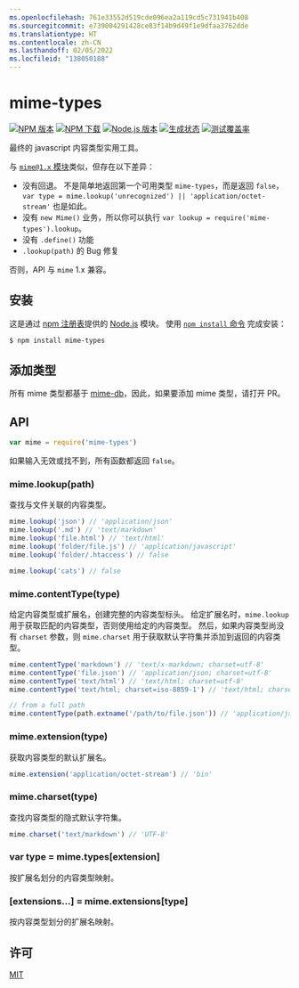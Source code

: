 ```yaml
---
ms.openlocfilehash: 761e33552d519cde096ea2a119cd5c731941b408
ms.sourcegitcommit: e739004291428ce83f14b9d49f1e9dfaa3762dde
ms.translationtype: HT
ms.contentlocale: zh-CN
ms.lasthandoff: 02/05/2022
ms.locfileid: "138050188"
---
```

# <a name="mime-types"></a>mime-types

[![NPM 版本][npm-version-image]][npm-url]
[![NPM 下载][npm-downloads-image]][npm-url]
[![Node.js 版本][node-version-image]][node-version-url]
[![生成状态][ci-image]][ci-url]
[![测试覆盖率][coveralls-image]][coveralls-url]

最终的 javascript 内容类型实用工具。

与 [`mime@1.x` 模块](https://www.npmjs.com/package/mime)类似，但存在以下差异：

- 没有回退。 不是简单地返回第一个可用类型 `mime-types`，而是返回 `false`，`var type = mime.lookup('unrecognized') || 'application/octet-stream'` 也是如此。
- 没有 `new Mime()` 业务，所以你可以执行 `var lookup = require('mime-types').lookup`。
- 没有 `.define()` 功能
- `.lookup(path)` 的 Bug 修复

否则，API 与 `mime` 1.x 兼容。

## <a name="install"></a>安装

这是通过 [npm 注册表](https://www.npmjs.com/)提供的 [Node.js](https://nodejs.org/en/) 模块。 使用 [`npm install` 命令](https://docs.npmjs.com/getting-started/installing-npm-packages-locally) 完成安装：

```sh
$ npm install mime-types
```

## <a name="adding-types"></a>添加类型

所有 mime 类型都基于 [mime-db](https://www.npmjs.com/package/mime-db)，因此，如果要添加 mime 类型，请打开 PR。

## <a name="api"></a>API

```js
var mime = require('mime-types')
```

如果输入无效或找不到，所有函数都返回 `false`。

### <a name="mimelookuppath"></a>mime.lookup(path)

查找与文件关联的内容类型。

```js
mime.lookup('json') // 'application/json'
mime.lookup('.md') // 'text/markdown'
mime.lookup('file.html') // 'text/html'
mime.lookup('folder/file.js') // 'application/javascript'
mime.lookup('folder/.htaccess') // false

mime.lookup('cats') // false
```

### <a name="mimecontenttypetype"></a>mime.contentType(type)

给定内容类型或扩展名，创建完整的内容类型标头。
给定扩展名时，`mime.lookup` 用于获取匹配的内容类型，否则使用给定的内容类型。 然后，如果内容类型尚没有 `charset` 参数，则 `mime.charset` 用于获取默认字符集并添加到返回的内容类型。

```js
mime.contentType('markdown') // 'text/x-markdown; charset=utf-8'
mime.contentType('file.json') // 'application/json; charset=utf-8'
mime.contentType('text/html') // 'text/html; charset=utf-8'
mime.contentType('text/html; charset=iso-8859-1') // 'text/html; charset=iso-8859-1'

// from a full path
mime.contentType(path.extname('/path/to/file.json')) // 'application/json; charset=utf-8'
```

### <a name="mimeextensiontype"></a>mime.extension(type)

获取内容类型的默认扩展名。

```js
mime.extension('application/octet-stream') // 'bin'
```

### <a name="mimecharsettype"></a>mime.charset(type)

查找内容类型的隐式默认字符集。

```js
mime.charset('text/markdown') // 'UTF-8'
```

### <a name="var-type--mimetypesextension"></a>var type = mime.types[extension]

按扩展名划分的内容类型映射。

### <a name="extensions--mimeextensionstype"></a>[extensions...] = mime.extensions[type]

按内容类型划分的扩展名映射。

## <a name="license"></a>许可

[MIT](LICENSE)

[ci-image]: https://badgen.net/github/checks/jshttp/mime-types/master?label=ci
[ci-url]: https://github.com/jshttp/mime-types/actions?query=workflow%3Aci
[coveralls-image]: https://badgen.net/coveralls/c/github/jshttp/mime-types/master
[coveralls-url]: https://coveralls.io/r/jshttp/mime-types?branch=master
[node-version-image]: https://badgen.net/npm/node/mime-types
[node-version-url]: https://nodejs.org/en/download
[npm-downloads-image]: https://badgen.net/npm/dm/mime-types
[npm-url]: https://npmjs.org/package/mime-types
[npm-version-image]: https://badgen.net/npm/v/mime-types
